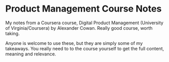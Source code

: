 # Product Management Course Notes
My notes from a Coursera course, Digital Product Management (University of Virginia/Coursera) by Alexander Cowan. 
Really good course, worth taking.

Anyone is welcome to use these, but they are simply some of my takeaways. You really need to to the course yourself to get the full content, meaning and relevance. 
